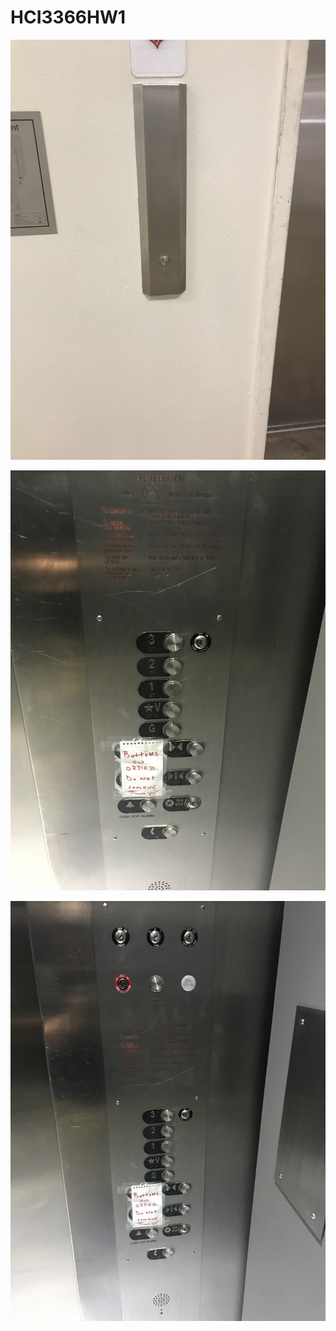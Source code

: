 # HCI3366HW1

![picture 1](/assets/20190911_205720766_iOS.jpg)

![picture 1](/assets/20190911_205738697_iOS.jpg)

![picture 1](/assets/20190911_205818845_iOS.jpg)